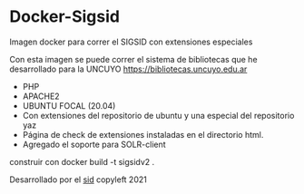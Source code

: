 # Docker-Sigsid
Imagen docker para correr el SIGSID con extensiones especiales

Con esta imagen se puede correr el sistema de bibliotecas que he desarrollado para la UNCUYO https://bibliotecas.uncuyo.edu.ar 

- PHP
- APACHE2 
- UBUNTU FOCAL (20.04) 
- Con extensiones del repositorio de ubuntu y una especial del repositorio yaz
- Página de check de extensiones instaladas en el directorio html. 
- Agregado el soporte para SOLR-client
 
construir con
docker build -t sigsidv2 .

Desarrollado por el [sid](https://sid.uncu.edu.ar)
copyleft 2021


